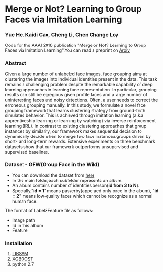 # Merge or Not? Learning to Group Faces via Imitation Learning
### Yue He, Kaidi Cao, Cheng Li, Chen Change Loy
Code for the AAAI 2018 publication "Merge or Not? Learning to Group Faces via Imitation Learning".You can read a preprint on [Arxiv](https://arxiv.org/abs/1707.03986)

### Abstract  
Given a large number of unlabeled face images, face grouping aims at clustering the images into individual identities present in the data. This task remains a challenging problem despite the remarkable capability of deep learning approaches in learning face representation. In particular, grouping results can still be egregious given profile faces and a large number of uninteresting faces and noisy detections. Often, a user needs to correct the erroneous grouping manually. In this study, we formulate a novel face grouping framework that learns clustering strategy from ground-truth simulated behavior. This is achieved through imitation learning (a.k.a apprenticeship learning or learning by watching) via inverse reinforcement learning (IRL). In contrast to existing clustering approaches that group instances by similarity, our framework makes sequential decision to dynamically decide when to merge two face instances/groups driven by short- and long-term rewards. Extensive experiments on three benchmark datasets show that our framework outperforms unsupervised and supervised baselines. 

### Dataset - GFW(Group Face in the Wild)

- You can download the dataset from [here](https://www.dropbox.com/s/aktxy4phqaevmr7/GFW_RELEASE.tar?dl=0)  
- In the main folder,each subfolder represents an album.  
- An album contains number of identities person(**id from 3 to N**).  
- Specially,"**id = 1**" means passerby(apperaed only once in the album), "**id = 2**" means low-quality faces which cannot be recognize as a normal human face.

The format of Label&Feature file as follows:
- Image path
- Id in this album
- Feature

### Installation
1. [LIBSVM](https://www.csie.ntu.edu.tw/~cjlin/libsvm/)  
2. [XGBOOST](https://xgboost.readthedocs.io/en/latest/)
3. python 2.7



